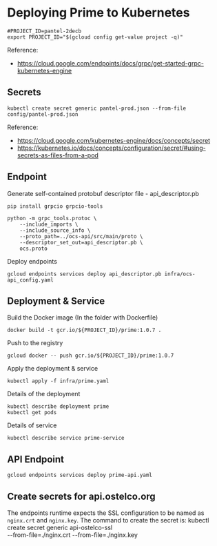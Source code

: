 # Deploying Prime to Kubernetes

    #PROJECT_ID=pantel-2decb
    export PROJECT_ID="$(gcloud config get-value project -q)"

Reference:
 * https://cloud.google.com/endpoints/docs/grpc/get-started-grpc-kubernetes-engine

## Secrets

    kubectl create secret generic pantel-prod.json --from-file config/pantel-prod.json

Reference:
 * https://cloud.google.com/kubernetes-engine/docs/concepts/secret
 * https://kubernetes.io/docs/concepts/configuration/secret/#using-secrets-as-files-from-a-pod

## Endpoint

Generate self-contained protobuf descriptor file - api_descriptor.pb

    pip install grpcio grpcio-tools

    python -m grpc_tools.protoc \
        --include_imports \
        --include_source_info \
        --proto_path=../ocs-api/src/main/proto \
        --descriptor_set_out=api_descriptor.pb \
        ocs.proto

Deploy endpoints

    gcloud endpoints services deploy api_descriptor.pb infra/ocs-api_config.yaml

## Deployment & Service

Build the Docker image (In the folder with Dockerfile)

    docker build -t gcr.io/${PROJECT_ID}/prime:1.0.7 .
Push to the registry

    gcloud docker -- push gcr.io/${PROJECT_ID}/prime:1.0.7

Apply the deployment & service

    kubectl apply -f infra/prime.yaml

Details of the deployment

    kubectl describe deployment prime
    kubectl get pods

Details of service

    kubectl describe service prime-service

## API Endpoint

    gcloud endpoints services deploy prime-api.yaml

## Create secrets for api.ostelco.org
The endpoints runtime expects the SSL configuration to be named
as `nginx.crt` and `nginx.key`. The command to create the secret
is:
    kubectl create secret generic api-ostelco-ssl \
     --from-file=./nginx.crt --from-file=./nginx.key

